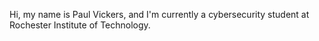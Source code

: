 Hi, my name is Paul Vickers, and I'm currently a cybersecurity student at Rochester Institute of Technology.
